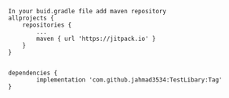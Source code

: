 	In your buid.gradle file add maven repository
	allprojects {
		repositories {
			...
			maven { url 'https://jitpack.io' }
		}
	}
	
	
	dependencies {
	        implementation 'com.github.jahmad3534:TestLibary:Tag'
	}
